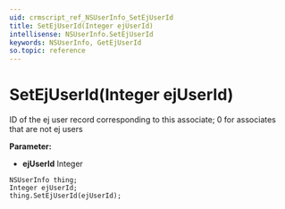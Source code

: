 ```yaml
---
uid: crmscript_ref_NSUserInfo_SetEjUserId
title: SetEjUserId(Integer ejUserId)
intellisense: NSUserInfo.SetEjUserId
keywords: NSUserInfo, GetEjUserId
so.topic: reference
---
```


# SetEjUserId(Integer ejUserId)

ID of the ej user record corresponding to this associate; 0 for associates that are not ej users

**Parameter:** 
* **ejUserId** Integer

```crmscript
NSUserInfo thing;
Integer ejUserId;
thing.SetEjUserId(ejUserId);
```

